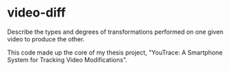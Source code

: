 # video-diff
Describe the types and degrees of transformations performed on one given video to produce the other.

This code made up the core of my thesis project, "YouTrace: A Smartphone System for Tracking Video Modifications".

